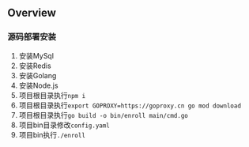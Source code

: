 
## Overview

### 源码部署安装

1. 安装MySql
2. 安装Redis
3. 安装Golang
4. 安装Node.js
5. 项目根目录执行`npm i`
6. 项目根目录执行`export GOPROXY=https://goproxy.cn go mod download`
7. 项目根目录执行`go build -o bin/enroll main/cmd.go`
8. 项目bin目录修改`config.yaml`
8. 项目bin执行`./enroll`




